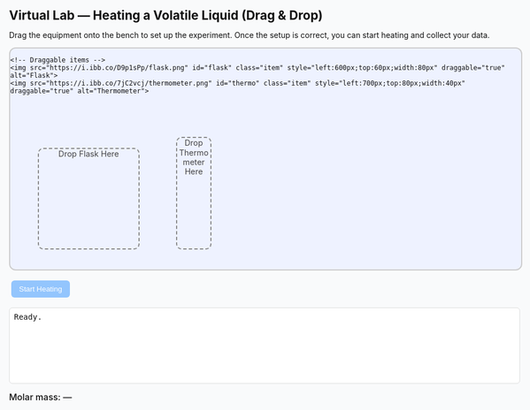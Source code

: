 <!doctype html>
<html lang="en">
<head>
  <meta charset="utf-8">
  <meta name="viewport" content="width=device-width,initial-scale=1">
  <title>Virtual Lab — Drag & Drop Volatile Liquid Experiment</title>
  <style>
    :root{font-family:system-ui,-apple-system,Segoe UI,Roboto,'Helvetica Neue',Arial;line-height:1.4}
    body{padding:18px;max-width:1000px;margin:0 auto;color:#111;background:#f9fafb}
    h1{font-size:1.4rem;margin-bottom:6px}
    .bench{position:relative;width:100%;height:400px;border:2px solid #ccc;border-radius:12px;background:#eef2ff;overflow:hidden;margin-bottom:14px}
    .item{position:absolute;cursor:grab;user-select:none}
    .dropzone{position:absolute;border:2px dashed #888;border-radius:10px;text-align:center;line-height:1.2;font-size:0.9rem;color:#444}
    #beakerZone{left:50px;top:180px;width:180px;height:180px}
    #thermoZone{left:300px;top:160px;width:60px;height:200px}
    #messages{background:#fff;border:1px solid #ddd;padding:8px;border-radius:6px;height:120px;overflow:auto;font-family:monospace;white-space:pre-wrap}
    button{padding:8px 14px;border:none;border-radius:6px;background:#0b66ff;color:white;margin:4px;cursor:pointer}
    button:disabled{background:#93c5fd;cursor:not-allowed}
    .results{margin-top:14px;font-size:1rem;font-weight:500}
  </style>
</head>
<body>
  <h1>Virtual Lab — Heating a Volatile Liquid (Drag & Drop)</h1>
  <p>Drag the equipment onto the bench to set up the experiment. Once the setup is correct, you can start heating and collect your data.</p>

  <div class="bench" id="bench">
    <!-- Drop zones -->
    <div class="dropzone" id="beakerZone">Drop Flask Here</div>
    <div class="dropzone" id="thermoZone">Drop Thermometer Here</div>

    <!-- Draggable items -->
    <img src="https://i.ibb.co/D9p1sPp/flask.png" id="flask" class="item" style="left:600px;top:60px;width:80px" draggable="true" alt="Flask">
    <img src="https://i.ibb.co/7jC2vcj/thermometer.png" id="thermo" class="item" style="left:700px;top:80px;width:40px" draggable="true" alt="Thermometer">
  </div>

  <button id="startHeat" disabled>Start Heating</button>

  <div id="messages">Ready.</div>

  <div class="results" id="results">Molar mass: —</div>

  <script>
    const log = msg => {
      const m = document.getElementById('messages');
      m.textContent += "\n" + msg;
      m.scrollTop = m.scrollHeight;
    };

    const flask = document.getElementById('flask');
    const thermo = document.getElementById('thermo');
    const beakerZone = document.getElementById('beakerZone');
    const thermoZone = document.getElementById('thermoZone');
    let flaskPlaced = false;
    let thermoPlaced = false;

    function allowDrop(ev){ev.preventDefault();}
    function drag(ev){ev.dataTransfer.setData("id", ev.target.id);}
    function drop(ev){
      ev.preventDefault();
      const id = ev.dataTransfer.getData("id");
      const el = document.getElementById(id);
      if(ev.target.id==="beakerZone" && id==="flask"){
        el.style.left = "90px";
        el.style.top = "200px";
        flaskPlaced = true;
        log("Flask placed into water bath.");
      }
      if(ev.target.id==="thermoZone" && id==="thermo"){
        el.style.left = "310px";
        el.style.top = "180px";
        thermoPlaced = true;
        log("Thermometer placed in bath.");
      }
      if(flaskPlaced && thermoPlaced){
        document.getElementById('startHeat').disabled = false;
        log("Setup complete. You may now start heating.");
      }
    }

    [beakerZone, thermoZone].forEach(zone=>{
      zone.addEventListener('dragover', allowDrop);
      zone.addEventListener('drop', drop);
    });
    flask.addEventListener('dragstart', drag);
    thermo.addEventListener('dragstart', drag);

    document.getElementById('startHeat').addEventListener('click', ()=>{
      log("Heating started...");
      document.getElementById('startHeat').disabled = true;
      let temp = 25;
      const interval = setInterval(()=>{
        temp += 5 + Math.random()*2;
        log("Temp: "+temp.toFixed(1)+" °C");
        if(temp>=98){
          clearInterval(interval);
          log("Boiling reached. Vapor collected. Data ready.");
          generateData();
        }
      },800);
    });

    function generateData(){
      const massBefore = (50 + Math.random()*10).toFixed(2);
      const massAfter = (massBefore - (0.8+Math.random()*1.5)).toFixed(2);
      const vaporVolume = (110 + Math.random()*60).toFixed(1);
      const tempC = (95+Math.random()*4).toFixed(1);
      const pressure = 101.3;

      const R=8.3145;
      const massVapor = massBefore - massAfter;
      const V = vaporVolume/1000;
      const T = parseFloat(tempC)+273.15;
      const n = (pressure*V)/(R*T);
      const M = massVapor/n;

      document.getElementById('results').textContent = `Mass loss: ${massVapor.toFixed(2)} g | Volume: ${V.toFixed(3)} L | Temp: ${T.toFixed(1)} K | Molar mass ≈ ${M.toFixed(2)} g/mol`;
    }
  </script>
</body>
</html>
